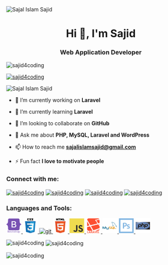 <img src="https://www.pramukhdigital.com/wp-content/uploads/2018/07/New-PNC-Animated-Banners.gif" alt="Sajal Islam Sajid">
<h1 align="center">Hi 👋, I'm Sajid</h1>
<h3 align="center">Web Application Developer</h3>

<p align="left"> <img src="https://komarev.com/ghpvc/?username=sajid4coding&label=Profile%20views&color=0e75b6&style=flat" alt="sajid4coding" /> </p>

<p align="left"> <a href="https://twitter.com/sajid4coding" target="blank"><img src="https://img.shields.io/twitter/follow/sajid4coding?logo=twitter&style=for-the-badge" alt="sajid4coding" /></a> </p> <img src="https://lh3.googleusercontent.com/FCTJV2u4ETqtkvFn0I1fY184UbdpWhqpAyyV6w7732ookhFnbAF_gBaWMNfAw28z_GhVeZmQIY7jbUuDlFEjWWv6ldLe7FvrJg4=w911" alt="Sajal Islam Sajid">

- 🔭 I’m currently working on **Laravel**

- 🌱 I’m currently learning **Laravel**

- 👯 I’m looking to collaborate on **GitHub**

- 💬 Ask me about **PHP, MySQL, Laravel and WordPress**

- 📫 How to reach me **sajalislamsajid@gmail.com**

- ⚡ Fun fact **I love to motivate people**

<h3 align="left">Connect with me:</h3>
<p align="left">
<a href="https://twitter.com/sajid4coding" target="blank"><img align="center" src="https://raw.githubusercontent.com/rahuldkjain/github-profile-readme-generator/master/src/images/icons/Social/twitter.svg" alt="sajid4coding" height="30" width="40" /></a>
<a href="https://linkedin.com/in/sajid4coding" target="blank"><img align="center" src="https://raw.githubusercontent.com/rahuldkjain/github-profile-readme-generator/master/src/images/icons/Social/linked-in-alt.svg" alt="sajid4coding" height="30" width="40" /></a>
<a href="https://fb.com/sajid4coding" target="blank"><img align="center" src="https://raw.githubusercontent.com/rahuldkjain/github-profile-readme-generator/master/src/images/icons/Social/facebook.svg" alt="sajid4coding" height="30" width="40" /></a>
<a href="https://instagram.com/sajid4coding" target="blank"><img align="center" src="https://raw.githubusercontent.com/rahuldkjain/github-profile-readme-generator/master/src/images/icons/Social/instagram.svg" alt="sajid4coding" height="30" width="40" /></a>
</p>

<h3 align="left">Languages and Tools:</h3>
<p align="left"> <a href="https://getbootstrap.com" target="_blank" rel="noreferrer"> <img src="https://raw.githubusercontent.com/devicons/devicon/master/icons/bootstrap/bootstrap-plain-wordmark.svg" alt="bootstrap" width="40" height="40"/> </a> <a href="https://www.w3schools.com/css/" target="_blank" rel="noreferrer"> <img src="https://raw.githubusercontent.com/devicons/devicon/master/icons/css3/css3-original-wordmark.svg" alt="css3" width="40" height="40"/> </a> <a href="https://git-scm.com/" target="_blank" rel="noreferrer"> <img src="https://www.vectorlogo.zone/logos/git-scm/git-scm-icon.svg" alt="git" width="40" height="40"/> </a> <a href="https://www.w3.org/html/" target="_blank" rel="noreferrer"> <img src="https://raw.githubusercontent.com/devicons/devicon/master/icons/html5/html5-original-wordmark.svg" alt="html5" width="40" height="40"/> </a> <a href="https://developer.mozilla.org/en-US/docs/Web/JavaScript" target="_blank" rel="noreferrer"> <img src="https://raw.githubusercontent.com/devicons/devicon/master/icons/javascript/javascript-original.svg" alt="javascript" width="40" height="40"/> </a> <a href="https://laravel.com/" target="_blank" rel="noreferrer"> <img src="https://raw.githubusercontent.com/devicons/devicon/master/icons/laravel/laravel-plain-wordmark.svg" alt="laravel" width="40" height="40"/> </a> <a href="https://www.mysql.com/" target="_blank" rel="noreferrer"> <img src="https://raw.githubusercontent.com/devicons/devicon/master/icons/mysql/mysql-original-wordmark.svg" alt="mysql" width="40" height="40"/> </a> <a href="https://www.photoshop.com/en" target="_blank" rel="noreferrer"> <img src="https://raw.githubusercontent.com/devicons/devicon/master/icons/photoshop/photoshop-line.svg" alt="photoshop" width="40" height="40"/> </a> <a href="https://www.php.net" target="_blank" rel="noreferrer"> <img src="https://raw.githubusercontent.com/devicons/devicon/master/icons/php/php-original.svg" alt="php" width="40" height="40"/> </a> </p>

<p><img align="left" src="https://github-readme-stats.vercel.app/api/top-langs?username=sajid4coding&show_icons=true&locale=en&layout=compact" alt="sajid4coding" /></p>

<p>&nbsp;<img align="center" src="https://github-readme-stats.vercel.app/api?username=sajid4coding&show_icons=true&locale=en" alt="sajid4coding" /></p>

<p><img align="center" src="https://github-readme-streak-stats.herokuapp.com/?user=sajid4coding&" alt="sajid4coding" /></p>

